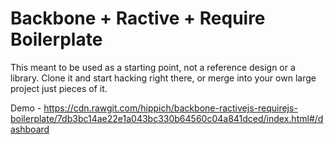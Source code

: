 Backbone + Ractive + Require Boilerplate
========================================

This meant to be used as a starting point, not a reference design or a library. Clone it and start hacking right there, or
merge into your own large project just pieces of it.

Demo - https://cdn.rawgit.com/hippich/backbone-ractivejs-requirejs-boilerplate/7db3bc14ae22e1a043bc330b64560c04a841dced/index.html#/dashboard
